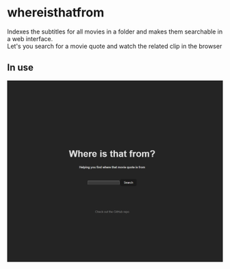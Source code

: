 # whereisthatfrom  
Indexes the subtitles for all movies in a folder and makes them searchable in a web interface.  
Let's you search for a movie quote and watch the related clip in the browser  

## In use
![doc/whereisthatfrom-search-example.gif](doc/whereisthatfrom-search-example.gif)
